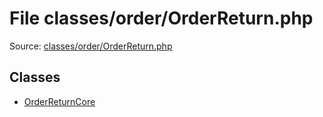 File classes/order/OrderReturn.php
=========

Source: [classes/order/OrderReturn.php](https://github.com/PrestaShop/PrestaShop/blob/1.6.0.12/classes/order/OrderReturn.php)


Classes
-------

* [OrderReturnCore](class.OrderReturnCore.md)

